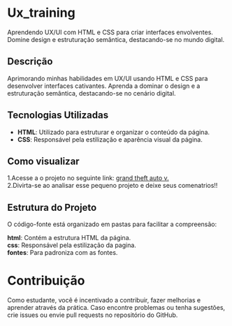 # Ux_training

Aprendendo UX/UI com HTML e CSS para criar interfaces envolventes. Domine design e estruturação semântica, destacando-se no mundo digital.

## Descrição

Aprimorando minhas habilidades em UX/UI usando HTML e CSS para desenvolver interfaces cativantes. Aprenda a dominar o design e a estruturação semântica, destacando-se no cenário digital.

## Tecnologias Utilizadas

- **HTML**: Utilizado para estruturar e organizar o conteúdo da página.
- **CSS**: Responsável pela estilização e aparência visual da página.

## Como visualizar 
1.Acesse a o projeto no seguinte link: [grand theft auto v.](https://victorlpsrd.github.io/ux_treino/planos.html)<br>
2.Divirta-se ao analisar esse pequeno projeto e deixe seus comenatrios!!

## Estrutura do Projeto
O código-fonte está organizado em pastas para facilitar a compreensão:

**html**: Contém a estrutura HTML da página.<br>
**css**: Responsável pela estilização da pagina.<br>
**fontes**: Para padroniza com as fontes.<br>

# Contribuição
Como estudante, você é incentivado a contribuir, fazer melhorias e aprender através da prática. Caso encontre problemas ou tenha sugestões, <br>crie issues ou envie pull requests no repositório do GitHub.

